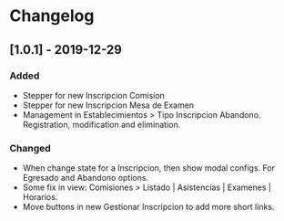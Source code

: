 # Changelog

## [1.0.1] - 2019-12-29

### Added
- Stepper for new Inscripcion Comision
- Stepper for new Inscripcion Mesa de Examen
- Management in Establecimientos > Tipo Inscripcion Abandono. Registration, modification and elimination.
### Changed
- When change state for a Inscripcion, then show modal configs. For Egresado and Abandono options.
- Some fix in view: Comisiones > Listado | Asistencias | Examenes | Horarios.
- Move buttons in new Gestionar Inscripcion to add more short links.